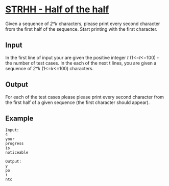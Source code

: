 # [STRHH - Half of the half](http://www.spoj.com/problems/STRHH/)

Given a sequence of *2&ast;k* characters, please print every second character from the first half of the sequence. Start printing with the first character.

## Input

In the first line of input your are given the positive integer *t* (1<=*t*<=100) - the number of test cases. In the each of the next t lines, you are given a sequence of *2&ast;k* (1<=*k*<=100) characters.

## Output

For each of the test cases please please print every second character from the first half of a given sequence (the first character should appear).

## Example

```
Input:
4
your 
progress 
is 
noticeable

Output:
y
po
i
ntc
```
